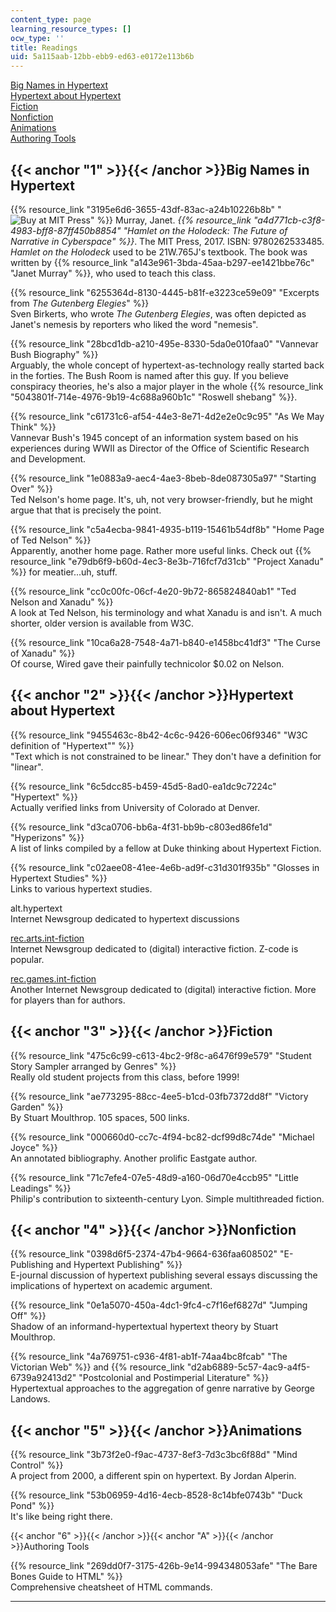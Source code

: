 ```yaml
---
content_type: page
learning_resource_types: []
ocw_type: ''
title: Readings
uid: 5a115aab-12bb-ebb9-ed63-e0172e113b6b
---
```


[Big Names in Hypertext](#1)  
[Hypertext about Hypertext](#2)  
[Fiction](#3)  
[Nonfiction](#4)  
[Animations](#5)  
[Authoring Tools](#A)

{{< anchor "1" >}}{{< /anchor >}}Big Names in Hypertext
-------------------------------------------------------

{{% resource_link "3195e6d6-3655-43df-83ac-a24b10226b8b" "![Buy at MIT Press](/images/mp_logo.gif)" %}} Murray, Janet. _{{% resource_link "a4d771cb-c3f8-4983-bff8-87ff450b8854" "Hamlet on the Holodeck: The Future of Narrative in Cyberspace" %}}_. The MIT Press, 2017. ISBN: 9780262533485.  
_Hamlet on the Holodeck_ used to be 21W.765J's textbook. The book was written by {{% resource_link "a143e961-3bda-45aa-b297-ee1421bbe76c" "Janet Murray" %}}, who used to teach this class.

{{% resource_link "6255364d-8130-4445-b81f-e3223ce59e09" "Excerpts from _The Gutenberg Elegies_" %}}  
Sven Birkerts, who wrote _The Gutenberg Elegies_, was often depicted as Janet's nemesis by reporters who liked the word "nemesis".

{{% resource_link "28bcd1db-a210-495e-8330-5da0e010faa0" "Vannevar Bush Biography" %}}  
Arguably, the whole concept of hypertext-as-technology really started back in the forties. The Bush Room is named after this guy. If you believe conspiracy theories, he's also a major player in the whole {{% resource_link "5043801f-714e-4976-9b19-4c688a960b1c" "Roswell shebang" %}}.

{{% resource_link "c61731c6-af54-44e3-8e71-4d2e2e0c9c95" "As We May Think" %}}  
Vannevar Bush's 1945 concept of an information system based on his experiences during WWII as Director of the Office of Scientific Research and Development.

{{% resource_link "1e0883a9-aec4-4ae3-8beb-8de087305a97" "Starting Over" %}}  
Ted Nelson's home page. It's, uh, not very browser-friendly, but he might argue that that is precisely the point.

{{% resource_link "c5a4ecba-9841-4935-b119-15461b54df8b" "Home Page of Ted Nelson" %}}  
Apparently, another home page. Rather more useful links. Check out {{% resource_link "e79db6f9-b60d-4ec3-8e3b-716fcf7d31cb" "Project Xanadu" %}} for meatier...uh, stuff.

{{% resource_link "cc0c00fc-06cf-4e20-9b72-865824840ab1" "Ted Nelson and Xanadu" %}}  
A look at Ted Nelson, his terminology and what Xanadu is and isn't. A much shorter, older version is available from W3C.

{{% resource_link "10ca6a28-7548-4a71-b840-e1458bc41df3" "The Curse of Xanadu" %}}  
Of course, Wired gave their painfully technicolor $0.02 on Nelson.

{{< anchor "2" >}}{{< /anchor >}}Hypertext about Hypertext
----------------------------------------------------------

{{% resource_link "9455463c-8b42-4c6c-9426-606ec06f9346" "W3C definition of \"Hypertext\"" %}}  
"Text which is not constrained to be linear." They don't have a definition for "linear".

{{% resource_link "6c5dcc85-b459-45d5-8ad0-ea1dc9c7224c" "Hypertext" %}}  
Actually verified links from University of Colorado at Denver.

{{% resource_link "d3ca0706-bb6a-4f31-bb9b-c803ed86fe1d" "Hyperizons" %}}  
A list of links compiled by a fellow at Duke thinking about Hypertext Fiction.

{{% resource_link "c02aee08-41ee-4e6b-ad9f-c31d301f935b" "Glosses in Hypertext Studies" %}}  
Links to various hypertext studies.

alt.hypertext  
Internet Newsgroup dedicated to hypertext discussions

[rec.arts.int-fiction](news:rec.arts.int-fiction)  
Internet Newsgroup dedicated to (digital) interactive fiction. Z-code is popular.

[rec.games.int-fiction](news:rec.games.int-fiction)  
Another Internet Newsgroup dedicated to (digital) interactive fiction. More for players than for authors.

{{< anchor "3" >}}{{< /anchor >}}Fiction
----------------------------------------

{{% resource_link "475c6c99-c613-4bc2-9f8c-a6476f99e579" "Student Story Sampler arranged by Genres" %}}  
Really old student projects from this class, before 1999!

{{% resource_link "ae773295-88cc-4ee5-b1cd-03fb7372dd8f" "Victory Garden" %}}  
By Stuart Moulthrop. 105 spaces, 500 links.

{{% resource_link "000660d0-cc7c-4f94-bc82-dcf99d8c74de" "Michael Joyce" %}}  
An annotated bibliography. Another prolific Eastgate author.

{{% resource_link "71c7efe4-07e5-48d9-a160-06d70e4ccb95" "Little Leadings" %}}  
Philip's contribution to sixteenth-century Lyon. Simple multithreaded fiction.

{{< anchor "4" >}}{{< /anchor >}}Nonfiction
-------------------------------------------

{{% resource_link "0398d6f5-2374-47b4-9664-636faa608502" "E-Publishing and Hypertext Publishing" %}}  
E-journal discussion of hypertext publishing several essays discussing the implications of hypertext on academic argument.

{{% resource_link "0e1a5070-450a-4dc1-9fc4-c7f16ef6827d" "Jumping Off" %}}  
Shadow of an informand-hypertextual hypertext theory by Stuart Moulthrop.

{{% resource_link "4a769751-c936-4f81-ab1f-74aa4bc8fcab" "The Victorian Web" %}} and {{% resource_link "d2ab6889-5c57-4ac9-a4f5-6739a92413d2" "Postcolonial and Postimperial Literature" %}}  
Hypertextual approaches to the aggregation of genre narrative by George Landows.

{{< anchor "5" >}}{{< /anchor >}}Animations
-------------------------------------------

{{% resource_link "3b73f2e0-f9ac-4737-8ef3-7d3c3bc6f88d" "Mind Control" %}}  
A project from 2000, a different spin on hypertext. By Jordan Alperin.

{{% resource_link "53b06959-4d16-4ecb-8528-8c14bfe0743b" "Duck Pond" %}}  
It's like being right there.

{{< anchor "6" >}}{{< /anchor >}}{{< anchor "A" >}}{{< /anchor >}}Authoring Tools

{{% resource_link "269dd0f7-3175-426b-9e14-994348053afe" "The Bare Bones Guide to HTML" %}}  
Comprehensive cheatsheet of HTML commands.


-----------------------------------------------------------------------------------------------------------------------------------------------------------------------------------------------------------------